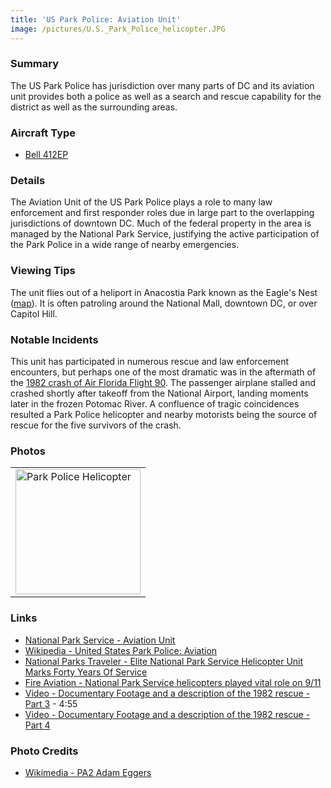 ```yaml
---
title: 'US Park Police: Aviation Unit'
image: /pictures/U.S._Park_Police_helicopter.JPG
---
```


### Summary

The US Park Police has jurisdiction over many parts of DC and its aviation unit provides both a police as well as a search and rescue capability for the district as well as the surrounding areas.

### Aircraft Type

* [Bell 412EP](https://en.wikipedia.org/wiki/Bell_412)


### Details

The Aviation Unit of the US Park Police plays a role to many law enforcement and first responder roles due in large part to the overlapping jurisdictions of downtown DC.  Much of the federal property in the area is managed by the National Park Service, justifying the active participation of the Park Police in a wide range of nearby emergencies.  

### Viewing Tips 

The unit flies out of a heliport in Anacostia Park known as the Eagle's Nest ([map](https://goo.gl/maps/Pg64vj1kg552)).  It is often patroling around the National Mall, downtown DC, or over Capitol Hill.  

### Notable Incidents 

This unit has participated in numerous rescue and law enforcement encounters, but perhaps one of the most dramatic was in the aftermath of the [1982 crash of Air Florida Flight 90](https://en.wikipedia.org/wiki/Air_Florida_Flight_90). The passenger airplane stalled and crashed shortly after takeoff from the National Airport, landing moments later in the frozen Potomac River.  A confluence of tragic coincidences resulted a Park Police helicopter and nearby motorists being the source of rescue for the five survivors of the crash.


### Photos 

<table style="width:100%">
  <tr>
    <td><img src="https://helicoptersofdc.com/pictures/U.S._Park_Police_helicopter.JPG" alt="Park Police Helicopter" width="200"></td>
  </tr>
  </table>

### Links
* [National Park Service - Aviation Unit](https://www.nps.gov/subjects/uspp/aviation-unit.htm)
* [Wikipedia - United States Park Police: Aviation](https://en.wikipedia.org/wiki/United_States_Park_Police#Aviation)
* [National Parks Traveler - Elite National Park Service Helicopter Unit Marks Forty Years Of Service](https://www.nationalparkstraveler.org/2013/09/elite-national-park-service-helicopter-unit-marks-forty-years-service23970)
* [Fire Aviation - National Park Service helicopters played vital role on 9/11](https://fireaviation.com/2018/12/01/national-park-service-helicopters-played-vital-role-on-9-11/)
* [Video - Documentary Footage and a description of the 1982 rescue - Part 3](https://youtu.be/EIb8wfXGngA?t=102) - 4:55
* [Video - Documentary Footage and a description of the 1982 rescue - Part 4](https://www.youtube.com/watch?v=I5nTuEzMpzo)


### Photo Credits
* [Wikimedia - PA2 Adam Eggers](https://en.wikipedia.org/wiki/File:USCG_HH-65C.jpg)
